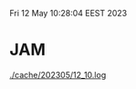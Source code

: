 Fri 12 May 10:28:04 EEST 2023
# JAM
<a href='./cache/202305/12_10.log'>./cache/202305/12_10.log</a>
